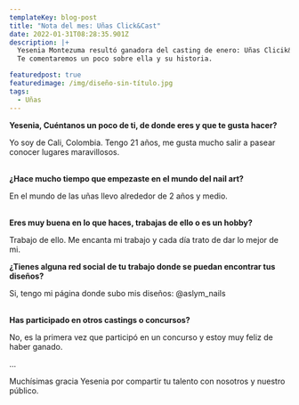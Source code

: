 ```yaml
---
templateKey: blog-post
title: "Nota del mes: Uñas Click&Cast"
date: 2022-01-31T08:28:35.901Z
description: |+
  Yesenia Montezuma resultó ganadora del casting de enero: Uñas Clicik&Cast
  Te comentaremos un poco sobre ella y su historia.

featuredpost: true
featuredimage: /img/diseño-sin-título.jpg
tags:
  - Uñas
---
```



**Yesenia, Cuéntanos un poco de ti, de donde eres y que te gusta hacer?**

Yo soy de Cali, Colombia. Tengo 21 años, me gusta mucho salir a pasear conocer lugares maravillosos.

\
**¿Hace mucho tiempo que empezaste en el mundo del nail art?**

En el mundo de las uñas llevo alrededor de 2 años y medio.

\
**Eres muy buena en lo que haces, trabajas de ello o es un hobby?**

Trabajo de ello. Me encanta mi trabajo y cada día trato de dar lo mejor de mi.



**¿Tienes alguna red social de tu trabajo donde se puedan encontrar tus diseños?**

Si, tengo mi página donde subo mis diseños: @aslym_nails

\
**Has participado en otros castings o concursos?**

No, es la primera vez que participó en un concurso y estoy muy feliz de haber ganado.



...

Muchísimas gracia Yesenia por compartir tu talento con nosotros y nuestro público.